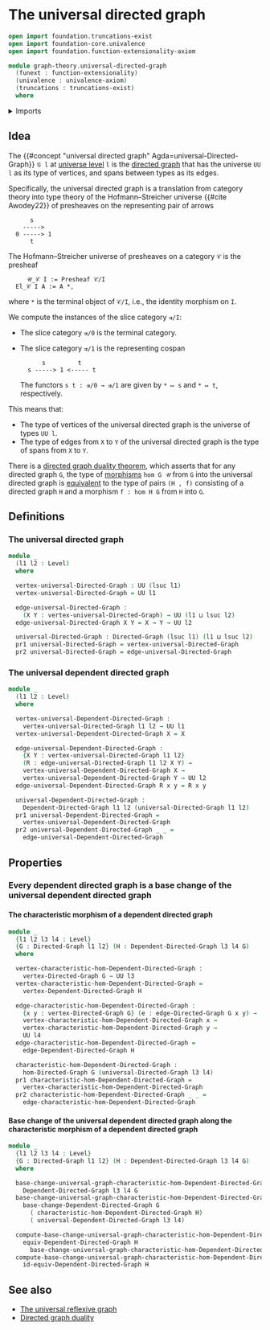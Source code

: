 # The universal directed graph

```agda
open import foundation.truncations-exist
open import foundation-core.univalence
open import foundation.function-extensionality-axiom

module graph-theory.universal-directed-graph
  (funext : function-extensionality)
  (univalence : univalence-axiom)
  (truncations : truncations-exist)
  where
```

<details><summary>Imports</summary>

```agda
open import foundation.dependent-pair-types
open import foundation.universe-levels

open import graph-theory.base-change-dependent-directed-graphs funext univalence truncations
open import graph-theory.dependent-directed-graphs funext univalence
open import graph-theory.directed-graphs funext univalence
open import graph-theory.equivalences-dependent-directed-graphs funext univalence truncations
open import graph-theory.morphisms-directed-graphs funext univalence truncations
```

</details>

## Idea

The {{#concept "universal directed graph" Agda=universal-Directed-Graph}} `𝒢 l`
at [universe level](foundation.universe-levels.md) `l` is the
[directed graph](graph-theory.directed-graphs.md) that has the universe `UU l`
as its type of vertices, and spans between types as its edges.

Specifically, the universal directed graph is a translation from category theory
into type theory of the Hofmann–Streicher universe {{#cite Awodey22}} of
presheaves on the representing pair of arrows

```text
      s
    ----->
  0 -----> 1
      t
```

The Hofmann–Streicher universe of presheaves on a category `𝒞` is the presheaf

```text
     𝒰_𝒞 I := Presheaf 𝒞/I
  El_𝒞 I A := A *,
```

where `*` is the terminal object of `𝒞/I`, i.e., the identity morphism on `I`.

We compute the instances of the slice category `⇉/I`:

- The slice category `⇉/0` is the terminal category.
- The slice category `⇉/1` is the representing cospan

  ```text
        s         t
    s -----> 1 <----- t
  ```

  The functors `s t : ⇉/0 → ⇉/1` are given by `* ↦ s` and `* ↦ t`, respectively.

This means that:

- The type of vertices of the universal directed graph is the universe of types
  `UU l`.
- The type of edges from `X` to `Y` of the universal directed graph is the type
  of spans from `X` to `Y`.

There is a
[directed graph duality theorem](graph-theory.directed-graph-duality.md), which
asserts that for any directed graph `G`, the type of
[morphisms](graph-theory.morphisms-directed-graphs.md) `hom G 𝒰` from `G` into
the universal directed graph is [equivalent](foundation-core.equivalences.md) to
the type of pairs `(H , f)` consisting of a directed graph `H` and a morphism
`f : hom H G` from `H` into `G`.

## Definitions

### The universal directed graph

```agda
module _
  (l1 l2 : Level)
  where

  vertex-universal-Directed-Graph : UU (lsuc l1)
  vertex-universal-Directed-Graph = UU l1

  edge-universal-Directed-Graph :
    (X Y : vertex-universal-Directed-Graph) → UU (l1 ⊔ lsuc l2)
  edge-universal-Directed-Graph X Y = X → Y → UU l2

  universal-Directed-Graph : Directed-Graph (lsuc l1) (l1 ⊔ lsuc l2)
  pr1 universal-Directed-Graph = vertex-universal-Directed-Graph
  pr2 universal-Directed-Graph = edge-universal-Directed-Graph
```

### The universal dependent directed graph

```agda
module _
  (l1 l2 : Level)
  where

  vertex-universal-Dependent-Directed-Graph :
    vertex-universal-Directed-Graph l1 l2 → UU l1
  vertex-universal-Dependent-Directed-Graph X = X

  edge-universal-Dependent-Directed-Graph :
    {X Y : vertex-universal-Directed-Graph l1 l2}
    (R : edge-universal-Directed-Graph l1 l2 X Y) →
    vertex-universal-Dependent-Directed-Graph X →
    vertex-universal-Dependent-Directed-Graph Y → UU l2
  edge-universal-Dependent-Directed-Graph R x y = R x y

  universal-Dependent-Directed-Graph :
    Dependent-Directed-Graph l1 l2 (universal-Directed-Graph l1 l2)
  pr1 universal-Dependent-Directed-Graph =
    vertex-universal-Dependent-Directed-Graph
  pr2 universal-Dependent-Directed-Graph _ _ =
    edge-universal-Dependent-Directed-Graph
```

## Properties

### Every dependent directed graph is a base change of the universal dependent directed graph

#### The characteristic morphism of a dependent directed graph

```agda
module _
  {l1 l2 l3 l4 : Level}
  {G : Directed-Graph l1 l2} (H : Dependent-Directed-Graph l3 l4 G)
  where

  vertex-characteristic-hom-Dependent-Directed-Graph :
    vertex-Directed-Graph G → UU l3
  vertex-characteristic-hom-Dependent-Directed-Graph =
    vertex-Dependent-Directed-Graph H

  edge-characteristic-hom-Dependent-Directed-Graph :
    {x y : vertex-Directed-Graph G} (e : edge-Directed-Graph G x y) →
    vertex-characteristic-hom-Dependent-Directed-Graph x →
    vertex-characteristic-hom-Dependent-Directed-Graph y →
    UU l4
  edge-characteristic-hom-Dependent-Directed-Graph =
    edge-Dependent-Directed-Graph H

  characteristic-hom-Dependent-Directed-Graph :
    hom-Directed-Graph G (universal-Directed-Graph l3 l4)
  pr1 characteristic-hom-Dependent-Directed-Graph =
    vertex-characteristic-hom-Dependent-Directed-Graph
  pr2 characteristic-hom-Dependent-Directed-Graph _ _ =
    edge-characteristic-hom-Dependent-Directed-Graph
```

#### Base change of the universal dependent directed graph along the characteristic morphism of a dependent directed graph

```agda
module _
  {l1 l2 l3 l4 : Level}
  {G : Directed-Graph l1 l2} (H : Dependent-Directed-Graph l3 l4 G)
  where

  base-change-universal-graph-characteristic-hom-Dependent-Directed-Graph :
    Dependent-Directed-Graph l3 l4 G
  base-change-universal-graph-characteristic-hom-Dependent-Directed-Graph =
    base-change-Dependent-Directed-Graph G
      ( characteristic-hom-Dependent-Directed-Graph H)
      ( universal-Dependent-Directed-Graph l3 l4)

  compute-base-change-universal-graph-characteristic-hom-Dependent-Directed-Graph :
    equiv-Dependent-Directed-Graph H
      base-change-universal-graph-characteristic-hom-Dependent-Directed-Graph
  compute-base-change-universal-graph-characteristic-hom-Dependent-Directed-Graph =
    id-equiv-Dependent-Directed-Graph H
```

## See also

- [The universal reflexive graph](graph-theory.universal-reflexive-graph.md)
- [Directed graph duality](graph-theory.directed-graph-duality.md)

